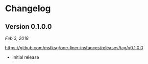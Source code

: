 Changelog
=========

Version 0.1.0.0
---------------

*Feb 3, 2018*

<https://github.com/mstksg/one-liner-instances/releases/tag/v0.1.0.0>

*   Initial release

